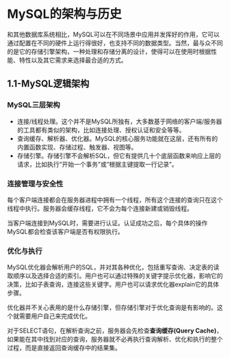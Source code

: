# MySQL的架构与历史

和其他数据库系统相比，MySQL可以在不同场景中应用并发挥好的作用，它可以通过配置在不同的硬件上运行得很好，也支持不同的数据类型。当然，最与众不同的是它的存储引擎架构，一种处理和存储分离的设计，使得可以在使用时根据性能、特性以及其它需求来选择最合适的方式。

## 1.1-MySQL逻辑架构

### MySQL三层架构

* 连接/线程处理。这个并不是MySQL所独有，大多数基于网络的客户端/服务器的工具都有类似的架构，比如连接处理、授权认证和安全等等。
* 查询缓存、解析器、优化器。MySQL的核心服务功能就在这层，还有所有的内置函数实现、存储过程、触发器、视图等。
* 存储引擎。存储引擎不会解析SQL，但它有提供几十个底层函数来响应上层的请求，比如执行“开始一个事务”或“根据主键提取一行记录”。

### 连接管理与安全性

每个客户端连接都会在服务器进程中拥有一个线程，所有这个连接的查询只在这个线程中执行。服务器会缓存线程，它不会为每个连接新建或销毁线程。

当客户端连接到MySQL时，需要进行认证。认证成功之后，每个具体的操作MySQL都会检查该客户端是否有权限执行。

### 优化与执行

MySQL优化器会解析用户的SQL，并对其各种优化，包括重写查询、决定表的读取顺序以及选择合适的索引。用户也可以通过特殊的关键字提示优化器，影响它的决策，比如子表查询，连接这些关键字。用户也可以请求优化器explain它的具体步骤。

优化器并不关心表用的是什么存储引擎，但存储引擎对于优化查询是有影响的。这个就需要用户自己来完成优化。

对于SELECT语句，在解析查询之前，服务器会先检查**查询缓存(Query Cache)**，如果能在其中找到对应的查询，服务器就不必再执行查询解析、优化和执行的整个过程，而是直接返回查询缓存中的结果集。
